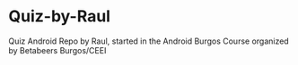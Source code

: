 # Quiz-by-Raul
Quiz Android Repo by Raul, started in the Android Burgos Course organized by Betabeers Burgos/CEEI
